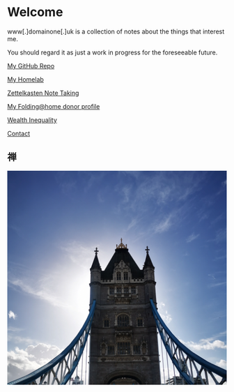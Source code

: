 # Welcome

www[.]domainone[.]uk is a collection of notes about the things that interest me. 

You should regard it as just a work in progress for the foreseeable future.

[My GitHub Repo](https://github.com/m-xen)

[My Homelab](/homelab/lab.md)

[Zettelkasten Note Taking](/notes/zettelkasten.md)

[My Folding@home donor profile](https://stats.foldingathome.org/donor/id/612281)

[Wealth Inequality](/inequality/inequality.md)

[Contact](/about/contact.md)  
  
## 禅  

![](/assets/IMG_0078.jpg "London, UK")
